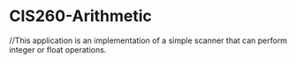 # CIS260-Arithmetic
//This application is an implementation of a simple scanner that can perform integer or float operations.
